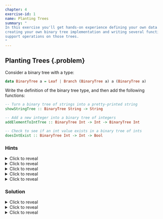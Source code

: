 ```yaml
---
chapter: 4
exercise-id: 1
name: Planting Trees
summary: "
In this exercise you'll get hands-on experience defining your own data types by
creating your own binary tree implementation and writing several functions to
support operations on those trees.
"
---
```


## Planting Trees {.problem}

Consider a binary tree with a type:

```haskell
data BinaryTree a = Leaf | Branch (BinaryTree a) a (BinaryTree a)
```

Write the definition of the binary tree type, and then add the following
functions:

```haskell
-- Turn a binary tree of strings into a pretty-printed string
showStringTree :: BinaryTree String -> String

-- Add a new integer into a binary tree of integers
addElementToIntTree :: BinaryTree Int -> Int -> BinaryTree Int

-- Check to see if an int value exists in a binary tree of ints
doesIntExist :: BinaryTree Int -> Int -> Bool
```
### Hints

<div class="hints">
<details>
<summary>Click to reveal</summary>

Try creating a helper function to turn a `BinaryTree Int` into a `BinaryTree
String` to help you test and debug your functions.

</details>

<details>
<summary>Click to reveal</summary>

You have several different options for how you can print your tree. Displaying
it visually in the terminal as a tree may be pretty difficult right
now. Instead, try thinking about other ways to print out the contents of the
tree.

</details>

<details>
<summary>Click to reveal</summary>

Don't worry about keeping your binary tree balanced. For now, try to insert
elements using the following rules:

  - If the new element is smaller than the root of the tree, insert the element
    on the left
  - If the new element is larger than the root of the tree, insert the element
    on the right
  - If the new element is the same as the root of the tree, do nothing
  - If the tree is empty, insert an element by creating a new root whose left
    and write sides are both empty leaves

</details>

<details>
<summary>Click to reveal</summary>

Use this function to convert a tree of numbers into a tree of strings, so that
you can easily print it out:

```haskell
showTree :: BinaryTree Int -> BinaryTree String
showTree Leaf = Leaf
showTree (Branch l a r) = Branch (showTree l) (show a) (showTree r)
```

</details>

<details>
<summary>Click to reveal</summary>
Try making `showString` print out the elements in order. Here's an example:

```haskell

λ t = addElementToIntTree (addElementToIntTree (addElementToIntTree Leaf 5) 0) 10

λ showStringTree $ showTree t
"0,5,10"

λ showStringTree $ showTree (addElementToIntTree t 3)
"0,3,5,10"

λ showStringTree $ showTree (addElementToIntTree t 12)
"0,5,10,12"

λ showStringTree $ showTree (addElementToIntTree t 2)
"0,2,5,10"

λ showStringTree $ showTree (addElementToIntTree t 9)
"0,5,9,10"
```
</details>
</div>

### Solution

<div class="solution">

<details>
<summary>Click to reveal</summary>
The first part of this exercises asks us to find a way to print a binary tree
containing strings. Since we don't have a particular output format, let's start
with a naive printing function and refactor if we're not happy with it:

```haskell
showStringNaive :: BinaryTree String -> String
showStringNaive Leaf = ""
showStringNaive (Branch l a r) =
  leftStr <> "," <> a <> "," <> rightStr
  where
    leftStr = showStringNaive l
    rightStr = showStringNaive r
```

You'll notice that the first thing we do is pattern match on the tree. Since a
`Leaf` doesn't have any value associated with it, we can just return an empty
string. To create a string for a `Branch`, we needto include both the current
value in the branch, as well as the stringified versions of the left and right
subtrees.

Let's load this up in `ghci` and test it out:

```haskell
λ showStringNaive $ Leaf
""

λ showStringNaive $ Branch Leaf "a" Leaf
",a,"

λ showStringNaive $ Branch (Branch Leaf "a" Leaf) "b" (Branch Leaf "c" Leaf)
",a,,b,,c,"
```

Our elements are being printed out in order, which is what we want, but the
extra commas are pretty ugly. Let's see if we can fix that. The first thing
we'll do is to decouple traversing the tree from generating the output. Instead
of doing it all in one pass, we'll add a helper function called
`binaryTreeToList` that will traverse the tree and return a list with all of the
elements in the right order:

```haskell
binaryTreeToList :: BinaryTree a -> [a]
binaryTreeToList Leaf = []
binaryTreeToList (Branch l a r) =
  binaryTreeToList l <> [a] <> binaryTreeToList r
```

You can see that the logic here is more or less identical to the logic we used
for putting the tree together, but we're not trying to actually merge the
strings together. This has the additional benefit that we can ignore the details
about what kind of tree we're dealing with, so we could use this for trees with
data other than just strings.

Next, we need to combine the list of strings into a single string with commas
inbetween each element. There's a function in from `Data.List` in `Prelude` that
can do this for us. It's called `intercalate`:

```haskell
λ import Data.List (intercalate)

λ :t intercalate
intercalate :: [a] -> [[a]] -> [a]

λ intercalate "," ["a","b","c"]
"a,b,c"

λ intercalate "," ["a"]
"a"

λ intercalate "," ["a","b"]
"a,b"
```

We can use this function make our program work as we'd hoped:

```haskell
showStringTree :: BinaryTree String -> String
showStringTree = intercalate "," . binaryTreeToList
```

Let's run this and see how it works:

```haskell
λ showStringTree $ Branch (Branch Leaf "a" Leaf) "b" (Branch Leaf "c" Leaf)
"a,b,c"
```

Much better! This version of our function works just as we'd have
hoped. Unfortunately, we had to rely on a function that wasn't covered in the
chapter to get there. Let's address that by writing our own version of
`intercalate`:

```haskell
intercalate :: [a] -> [[a]] -> [a]
intercalate a (x:y:ys) = x <> a <> intercalate a (y:ys)
intercalate _ (y:_) = y
intercalate _ [] = []
```
You'll notice that this function uses pattern matching a bit differently than
many other examples you've seen. Normally, when we're pattern matching on a
list, we're only pulling out a single element:

```haskell
(x:xs)
```

In `intercalate` we're pattern matching on the first _two_ elements of a
list. We only want to add a new element between pairs of elements- never before
or after a single element. Pattern matching on the first two elements allows us
to easily ensure that our list has two elements. In the second pattern, we only
have a single element list. In that case, we want to return it as is. Similarly,
in the last pattern, we have an empty list and so we can only return an empty
list. We can write this a bit more tersely by combining the last two patterns:

```haskell
intercalate :: [a] -> [[a]] -> [a]
intercalate a (x:y:ys) = x <> a <> intercalate a (y:ys)
intercalate _ rest = concat rest
```

Let's take one last look at all of this together:

```haskell
showStringTree :: BinaryTree String -> String
showStringTree = intercalate "," . binaryTreeToList

intercalate :: [a] -> [[a]] -> [a]
intercalate a (x:y:ys) = x <> a <> intercalate a (y:ys)
intercalate _ rest = concat rest

binaryTreeToList :: BinaryTree a -> [a]
binaryTreeToList Leaf = []
binaryTreeToList (Branch l a r) = binaryTreeToList l <> [a] <> binaryTreeToList r
```

</details>

<details>
<summary>Click to reveal</summary>

The next part of our exercises asks us to add an element to a tree of
`Int`s. Just like the last part of this exercise, we have some flexibility here
to determine for ourselves exactly how we want to handle inserting a
value. Let's go with a fairly simple approach. We won't worry about keeping tree
balanced. The first element that we insert will become the root of our tree. Any
elements we insert that are numerically less than the root will go into the
left side of the tree, and any elements greater tan the root will go into the
right side of the tree. If an element already exists in the tree, we won't
insert it again. Let's take a look at the code:

```haskell
addElementToIntTree :: BinaryTree Int -> Int -> BinaryTree Int
addElementToIntTree tree n =
  case tree of
    Leaf -> Branch Leaf n Leaf
    Branch l a r
      | n > a -> Branch l a (addElementToIntTree r n)
      | n < a -> Branch (addElementToIntTree l n) a r
      | otherwise -> Branch l a r
```

You'll see that the code in this example maps pretty closely to our description
of the algorithm. We start by pattern matching on the tree. If it's empty
(`Leaf`) we create a new root node that contains our value, with empty left and
right subtrees (`Branch Leaf n Leaf`). If we've got a branch, we compare it's
value with our current value. If the value we're insert is bigger, we
recursively insert our value into the right subtree. If it's smaller, we
recursively insert our value into the left subtree. Otherwise, the values must
be the same and so we don't need to do anything.

You'll notice that we're using a wildcard `otherwise` guard in this example
instead of explicitly testing for equality. If we'd written the code with an
explicit equality test, it would have functioned the same way, but you might get
warnings about an incomplete pattern. Although we know that `n` must always be
greater than, less than, or equal to `a`, the compiler doesn't know that and
assumes we might have missed a pattern.

Testing this solution isn't entirely straightforward. In the last part of this
exercise we built a program that would let us display trees full of strings, but
now we're working with trees full of numbers. Let's write couple helper function
to make it easier for us to view the results of inserting a new value:

```haskell
showTree :: BinaryTree Int -> BinaryTree String
showTree Leaf = Leaf
showTree (Branch l a r) = Branch (showTree l) (show a) (showTree r)
```

This `showTree` function will let us convert a tree containing numbers into a
`BinaryTree String` that we can use with the `showStringTree` function that we
wrote earlier. Let's test it out:

```haskell
λ showStringTree . showTree $ Branch (Branch Leaf 1 Leaf) 2 (Branch Leaf 3 Leaf)
"1,2,3"
```

It looks like `showStringTree` is working with a small example list. Let's try
using `addElementToIntTree` to add some numbers to a larger tree, then see if we
get the right output:

```haskell
λ showStringTree . showTree $ addElementToIntTree (addElementToIntTree (addElementToIntTree Leaf 2) 3) 1
"1,2,3"
```

It works! It's also a lot of typing! Let's write another helpfer function- this
time we'll write one that lets us convert a list of numbers into a tree:

```haskell
intTreeFromList :: [Int] -> BinaryTree Int
intTreeFromList = foldl addElementToIntTree Leaf
```

This function uses `foldl` to add all of the elements from a list into the tree,
starting with an empty tree. As you can imagine, we could easily modify this
function to insert elements into an existing tree as well. We're using `foldl`
here since our binary tree operations do not support infinite trees.

Let's give this a shot to see if it works:

```haskell
λ showStringTree . showTree $ intTreeFromList [3,2,1]
"1,2,3"

λ showStringTree . showTree $ intTreeFromList [3,2,1]
"1,2,3"

λ showStringTree . showTree $ intTreeFromList [3,2,1]
"1,2,3"
```

Our function works, and we can see that the order we insert elements
doesn't matter, since `showStringTree` will always print the elements in
order. It is worth keeping in mind that, since we are not rebalancing our tree
on insertion, adding elements that are already in order (or exactly in reverse)
results in an extremely unbalanced tree. This isn't a problem per-se, just a
trade-off we made to keep the solution simple. As you get more experience with
Haskell you can continue to work on this exercise and try to build a version of
your insertion function that will rebalance itself.
</details>

<details>
<summary>Click to reveal</summary>
The last question in this exercise asks us to write a function to find whether
a particular value exists in a tree of numbers. This function ends up being very
similar to our earlier insertion function:

```haskell
doesIntExist :: BinaryTree Int -> Int -> Bool
doesIntExist Leaf _ = False
doesIntExist (Branch l a r) n
  | n > a = doesIntExist r n
  | n < a = doesIntExist l n
  | otherwise = True
```

This algorithm relies on the tree being "well-formed”. That is to say, the tree
should follow the same structure that we used for `addElementToIntTree`. Smaller
elements to the left, larger elements to the right. If the current element that
we're looking at is an empyt `Leaf` then we can be sure that the element doesn't
exist in the tree. If we're looking at a `Branch` whose element matches what
we're looking for, then we've found it. Otherwise, we can look at the left or
right subtree depending on whether the element we're searching for is smaller or
larger than the element at the root of the current tree.

</details>
</div>
